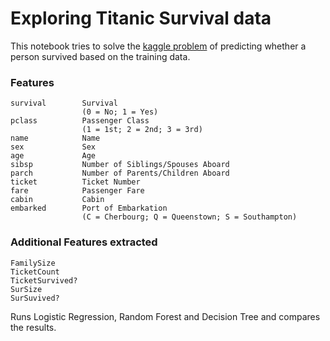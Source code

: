 # Exploring Titanic Survival data

This notebook tries to solve the [kaggle problem][1] of predicting whether a person survived based on the training data.

### Features
```
survival        Survival
                (0 = No; 1 = Yes)
pclass          Passenger Class
                (1 = 1st; 2 = 2nd; 3 = 3rd)
name            Name
sex             Sex
age             Age
sibsp           Number of Siblings/Spouses Aboard
parch           Number of Parents/Children Aboard
ticket          Ticket Number
fare            Passenger Fare
cabin           Cabin
embarked        Port of Embarkation
                (C = Cherbourg; Q = Queenstown; S = Southampton)
```

### Additional Features extracted
```
FamilySize
TicketCount
TicketSurvived?
SurSize
SurSuvived?
```

Runs Logistic Regression, Random Forest and Decision Tree and compares the results.

[1]: https://www.kaggle.com/c/titanic
